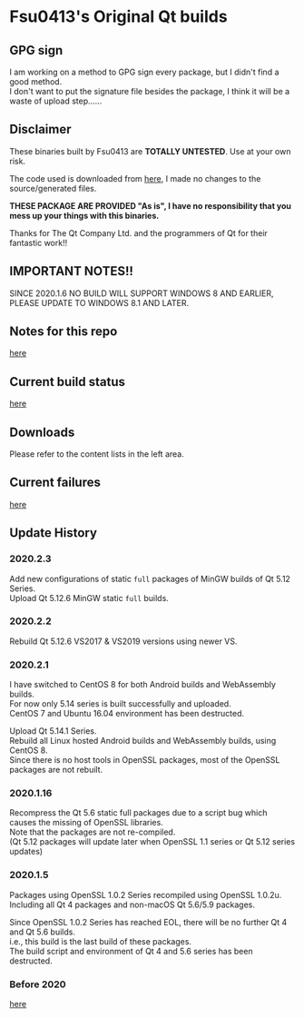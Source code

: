 # Fsu0413's Original Qt builds

## GPG sign

I am working on a method to GPG sign every package, but I didn't find a good method.  
I don't want to put the signature file besides the package, I think it will be a waste of upload step......

## Disclaimer

These binaries built by Fsu0413 are __TOTALLY UNTESTED__. Use at your own risk.

The code used is downloaded from [here](http://download.qt.io), I made no changes to the source/generated files.

__THESE PACKAGE ARE PROVIDED "As is", I have no responsibility that you mess up your things with this binaries.__

Thanks for The Qt Company Ltd. and the programmers of Qt for their fantastic work!!

## IMPORTANT NOTES!!

SINCE 2020.1.6 NO BUILD WILL SUPPORT WINDOWS 8 AND EARLIER, PLEASE UPDATE TO WINDOWS 8.1 AND LATER.

## Notes for this repo

[here](?file=009-Misc/001-Notes%20for%20this%20repo)

## Current build status

[here](?file=009-Misc/002-Current%20build%20status)

## Downloads

Please refer to the content lists in the left area.

## Current failures

[here](?file=009-Misc/003-Current%20failures)

## Update History

### 2020.2.3
Add new configurations of static `full` packages of MinGW builds of Qt 5.12 Series.  
Upload Qt 5.12.6 MinGW static `full` builds.

### 2020.2.2
Rebuild Qt 5.12.6 VS2017 & VS2019 versions using newer VS.

### 2020.2.1
I have switched to CentOS 8 for both Android builds and WebAssembly builds.  
For now only 5.14 series is built successfully and uploaded.  
CentOS 7 and Ubuntu 16.04 environment has been destructed.

Upload Qt 5.14.1 Series.  
Rebuild all Linux hosted Android builds and WebAssembly builds, using CentOS 8.  
Since there is no host tools in OpenSSL packages, most of the OpenSSL packages are not rebuilt.

### 2020.1.16
Recompress the Qt 5.6 static full packages due to a script bug which causes the missing of OpenSSL libraries.  
Note that the packages are not re-compiled.  
(Qt 5.12 packages will update later when OpenSSL 1.1 series or Qt 5.12 series updates)

### 2020.1.5
Packages using OpenSSL 1.0.2 Series recompiled using OpenSSL 1.0.2u.  
Including all Qt 4 packages and non-macOS Qt 5.6/5.9 packages.

Since OpenSSL 1.0.2 Series has reached EOL, there will be no further Qt 4 and Qt 5.6 builds.  
i.e., this build is the last build of these packages.  
The build script and environment of Qt 4 and 5.6 series has been destructed.

### Before 2020

[here](?file=009-Misc/004-Histories)
